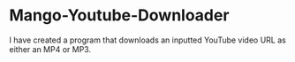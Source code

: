 # Mango-Youtube-Downloader
I have created a program that downloads an inputted YouTube video URL as either an MP4 or MP3. 
